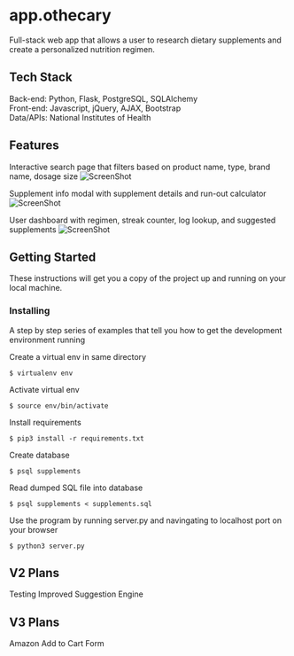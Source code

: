 # app.othecary

Full-stack web app that allows a user to research dietary supplements and create a personalized nutrition regimen.

## Tech Stack

Back-end: Python, Flask, PostgreSQL, SQLAlchemy   
Front-end: Javascript, jQuery, AJAX, Bootstrap   
Data/APIs: National Institutes of Health   

## Features
Interactive search page that filters based on product name, type, brand name, dosage size
![ScreenShot](https://raw.github.com/jennantilla/app.othecary/master/static/images/search.png)

Supplement info modal with supplement details and run-out calculator
![ScreenShot](https://raw.github.com/jennantilla/app.othecary/master/static/images/info.png)

User dashboard with regimen, streak counter, log lookup, and suggested supplements
![ScreenShot](https://raw.github.com/jennantilla/app.othecary/master/static/images/dashboard.png)

## Getting Started

These instructions will get you a copy of the project up and running on your local machine.


### Installing

A step by step series of examples that tell you how to get the development environment running

Create a virtual env in same directory

```
$ virtualenv env
```

Activate virtual env

```
$ source env/bin/activate
```

Install requirements

```
$ pip3 install -r requirements.txt
```

Create database

```
$ psql supplements
```

Read dumped SQL file into database

```
$ psql supplements < supplements.sql
```

Use the program by running server.py and navingating to localhost port on your browser

```
$ python3 server.py
```

## V2 Plans

Testing
Improved Suggestion Engine

## V3 Plans
Amazon Add to Cart Form